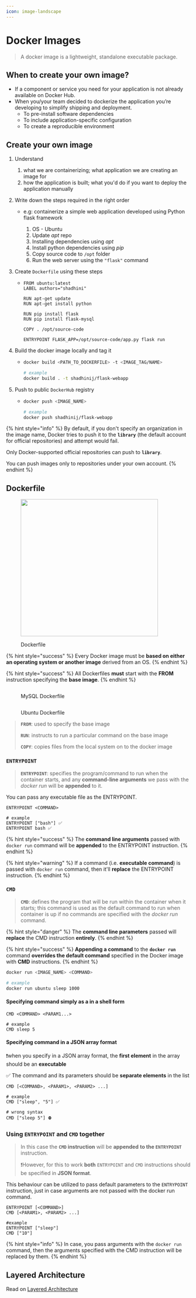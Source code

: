 ```yaml
---
icon: image-landscape
---
```


# Docker Images

> A docker image is a lightweight, standalone executable package.

## When to create your own image?

* If a component or service you need for your application is not already available on Docker Hub.
* When you/your team decided to dockerize the application you’re developing to simplify shipping and deployment.
  * To pre-install software dependencies
  * To include application-specific configuration
  * To create a reproducible environment



## Create your own image

1.  Understand&#x20;

    1. what we are containerizing; what application we are creating an image for&#x20;
    2. how the application is built; what you'd do if you want to deploy the application manually


2. Write down the steps required in the right order
   *   e.g: containerize a simple web application developed using Python flask framework

       1. OS - Ubuntu
       2. Update _apt_ repo
       3. Installing dependencies using _apt_
       4. Install python dependencies using _pip_
       5. Copy source code to `/opt` folder
       6. Run the web server using the `"flask"` command


3.  Create `Dockerfile` using these steps

    * ```docker
      FROM ubuntu:latest
      LABEL authors="shadhini"

      RUN apt-get update
      RUN apt-get install python

      RUN pip install flask
      RUN pip install flask-mysql

      COPY . /opt/source-code

      ENTRYPOINT FLASK_APP=/opt/source-code/app.py flask run
      ```


4.  Build the docker image locally and tag it

    * ```bash
      docker build <PATH_TO_DOCKERFILE> -t <IMAGE_TAG/NAME>

      # example
      docker build . -t shadhinij/flask-webapp
      ```


5. Push to public `DockerHub` registry
   * ```bash
     docker push <IMAGE_NAME>

     # example
     docker push shadhinij/flask-webapp
     ```



{% hint style="info" %}
By default, if you don't specify an organization in the image name, Docker tries to push it to the **`library`** (the default account for official repositories) and attempt would fail.&#x20;

Only Docker-supported official repositories can push to **`library`**.&#x20;

You can push images only to repositories under your own account.
{% endhint %}



## Dockerfile

<figure><img src="../.gitbook/assets/dockerfile.png" alt="" width="375"><figcaption><p>Dockerfile</p></figcaption></figure>

{% hint style="success" %}
Every Docker image must be **based on either an operating system or another image** derived from an OS.
{% endhint %}

{% hint style="success" %}
All Dockerfiles **must** start with the **FROM** instruction specifying the **base image**.
{% endhint %}

<div><figure><img src="../.gitbook/assets/dockerfile_mysql.png" alt=""><figcaption><p>MySQL Dockerfile</p></figcaption></figure> <figure><img src="../.gitbook/assets/dockerfile_ubuntu.png" alt=""><figcaption><p>Ubuntu Dockerfile</p></figcaption></figure></div>

> **`FROM`**: used to specify the base image
>
> **`RUN`**: instructs to run a particular command on the base image
>
> **`COPY`**: copies files from the local system on to the docker image

### `ENTRYPOINT`

> **`ENTRYPOINT`**: specifies the program/command to run when the container starts, and any **command-line arguments** we pass with the _docker run_ will be **appended** to it.&#x20;

You can pass any executable file as the ENTRYPOINT.

```docker
ENTRYPOINT <COMMAND>

# example
ENTRYPOINT ["bash"] ✅
ENTRYPOINT bash ✅
```

{% hint style="success" %}
The **command line arguments** passed with `docker run` command will be **appended** to the ENTRYPOINT instruction.
{% endhint %}

{% hint style="warning" %}
If a command (i.e. **executable command**) is passed with `docker run` command, then it'll **replace** the ENTRYPOINT instruction.
{% endhint %}

### `CMD`

> **`CMD`**: defines the program that will be run within the container when it starts; this command is used as the default command to run when container is up if no commands are specified with the _docker run_ command.

{% hint style="danger" %}
The **command line parameters** passed will **replace** the CMD instruction **entirely**.
{% endhint %}

{% hint style="success" %}
**Appending a command** to the **`docker run`** command **overrides the default command** specified in the Docker image with **CMD** instructions.
{% endhint %}

```bash
docker run <IMAGE_NAME> <COMMAND>

# example
docker run ubuntu sleep 1000
```

#### Specifying command simply as a in a shell form

```docker
CMD <COMMAND> <PARAM1...>

# example
CMD sleep 5
```

#### Specifying command in a JSON array format&#x20;

❗when you specify in a JSON array format, the **first element** in the array should be an **executable**

✅ The command and its parameters should be **separate elements** in the list

```docker
CMD [<COMMAND>, <PARAM1>, <PARAM2> ...]

# example
CMD ["sleep", "5"] ✅

# wrong syntax
CMD ["sleep 5"] ⛔
```



### Using `ENTRYPOINT` and `CMD` together

> In this case the **`CMD` instruction** will be **appended** **to the `ENTRYPOINT`** instruction.
>
>
>
> ❗However, for this to work **both** `ENTRYPOINT` and `CMD` instructions should be specified in **JSON format**.

This behaviour can be utilized to pass default parameters to the `ENTRYPOINT` instruction, just in case arguments are not passed with the docker run command.

```docker
ENTRYPOINT [<COMMAND>]
CMD [<PARAM1>, <PARAM2> ...] 

#example
ENTRYPOINT ["sleep"]
CMD ["10"]
```

{% hint style="info" %}
In case, you pass arguments with the `docker run` command, then the arguments specified with the CMD instruction will be replaced by them.
{% endhint %}



## Layered Architecture

Read on [Layered Architecture](docker-architecture/layered-architecture.md)

